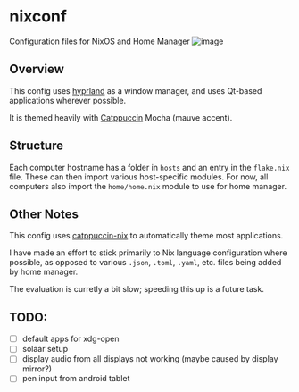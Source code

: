 # nixconf

Configuration files for NixOS and Home Manager
![image](https://github.com/user-attachments/assets/7e27dec8-1485-4878-88d9-a9dbe81463a1)

## Overview

This config uses [hyprland](https://hyprland.org/) as a window manager, and uses Qt-based applications wherever possible.

It is themed heavily with [Catppuccin](https://catppuccin.com/) Mocha (mauve accent).

## Structure

Each computer hostname has a folder in `hosts` and an entry in the `flake.nix` file. These can then import various host-specific modules.
For now, all computers also import the `home/home.nix` module to use for home manager.

## Other Notes

This config uses [catppuccin-nix](https://github.com/catppuccin/nix) to automatically theme most applications.

I have made an effort to stick primarily to Nix language configuration where possible, as opposed to various `.json`, `.toml`, `.yaml`, etc. files being added by home manager.

The evaluation is curretly a bit slow; speeding this up is a future task.

## TODO:

- [ ] default apps for xdg-open
- [ ] solaar setup
- [ ] display audio from all displays not working (maybe caused by display mirror?)
- [ ] pen input from android tablet
